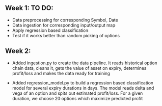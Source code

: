 ## Week 1: TO DO:

- Data preprocessing for corresponding Symbol, Date
- Data ingestion for corresponding input/output map
- Apply regression based classification
- Test if it works better than random picking of options

## Week 2:

- Added ingestion.py to create the data pipeline. It reads historical option chain data, cleans it, gets the value of asset on expiry, determines profit/loss and makes the data ready for training

- Added regression_model.py to build a regression based classification model for several expiry durations in days. The model reads delta and vega of an option and spits out estimated profit/loss. For a given duration, we choose 20 options which maximize predicted profit 